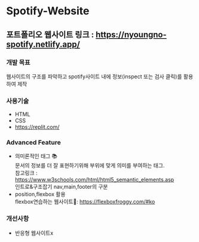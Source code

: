 # Spotify-Website

## 포트폴리오 웹사이트 링크 : <https://nyoungno-spotify.netlify.app/>

### 개발 목표
웹사이트의 구조를 파악하고 spotify사이트 내에 정보(inspect 또는 검사 클릭)를 활용하여 제작

### 사용기술
- HTML
- CSS
- https://replit.com/

### Advanced Feature
- 의미론적인 태그 📚 <br/>
  문서의 정보를 더 잘 표현하기위해 부위에 맞게 의미를 부여하는 태그. <br/>
  참고링크 : <https://www.w3schools.com/html/html5_semantic_elements.asp> <br/>
  인트로&구조잡기 nav,main,footer의 구분
- position,flexbox 활용 <br/>
  flexbox연습하는 웹사이트🐸: <https://flexboxfroggy.com/#ko>

### 개선사항
- 반응형 웹사이트x
